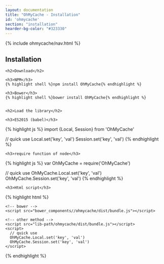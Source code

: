 ```yaml
---
layout: documentation
title: "OhMyCache - Installation"
id: 'ohmycache'
section: "installation"
hearder-bg-color: "#323330"
---
```


<div class="row">
  <div class="col-md-2">
    {% include ohmycache/nav.html %}
  </div>

  <section class="col-md-10">
    <h1>Installation</h1>

    <h2>Download</h2>

    <h3>NPM</h3>
    {% highlight shell %}npm install OhMyCache{% endhighlight %}

    <h3>Bower</h3>
    {% highlight shell %}bower install OhMyCache{% endhighlight %}


    <h2>Load the library</h2>

    <h3>ES2015 (babel)</h3>
{% highlight js %}
import {Local, Session} from 'OhMyCache'

// quick use
Local.set('key', 'val')
Session.set('key', 'val')
{% endhighlight %}

    <h3>require function of node</h3>
{% highlight js %}
var OhMyCache = require('OhMyCache')

// quick use
OhMyCache.Local.set('key', 'val')
OhMyCache.Session.set('key', 'val')
{% endhighlight %}

    <h3>Html script</h3>
{% highlight html %}
<html>
  <head>
    <!-- npm -->
    <script src="node_modules/ohmycache/dist/bundle.js"></script>

    <!-- bower -->
    <script src="bower_components//ohmycache/dist/bundle.js"></script>

    <!-- other method -->
    <script src="lib-path/ohmycache/dist/bundle.js"></script>
    <script>
      // quick use
      OhMyCache.Local.set('key', 'val')
      OhMyCache.Session.set('key', 'val')
    </script>
  </head>
</html>
{% endhighlight %}
  </section>
</div>
